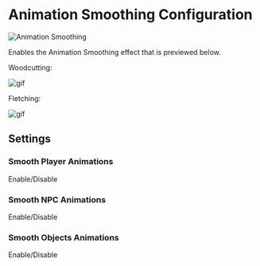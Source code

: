 # Animation Smoothing Configuration

![Animation Smoothing](https://i.imgur.com/mCIyNir.png)

Enables the Animation Smoothing effect that is previewed below.


Woodcutting:

![gif](https://thumbs.gfycat.com/WelldocumentedAromaticButterfly-max-1mb.gif)

Fletching:

![gif](https://thumbs.gfycat.com/UntidyThickHorseshoecrab-max-1mb.gif)

## Settings

### Smooth Player Animations
Enable/Disable 
### Smooth NPC Animations
Enable/Disable 
### Smooth Objects Animations
Enable/Disable 
